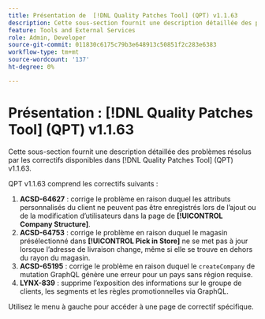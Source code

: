 ```yaml
---
title: Présentation de  [!DNL Quality Patches Tool] (QPT) v1.1.63
description: Cette sous-section fournit une description détaillée des problèmes résolus par les correctifs disponibles dans  [!DNL Quality Patches Tool] (QPT) v1.1.63.
feature: Tools and External Services
role: Admin, Developer
source-git-commit: 011830c6175c79b3e648913c50851f2c283e6383
workflow-type: tm+mt
source-wordcount: '137'
ht-degree: 0%

---
```


# Présentation : [!DNL Quality Patches Tool] (QPT) v1.1.63

Cette sous-section fournit une description détaillée des problèmes résolus par les correctifs disponibles dans [!DNL Quality Patches Tool] (QPT) v1.1.63.

QPT v1.1.63 comprend les correctifs suivants :

1. **ACSD-64627** : corrige le problème en raison duquel les attributs personnalisés du client ne peuvent pas être enregistrés lors de l’ajout ou de la modification d’utilisateurs dans la page de **[!UICONTROL Company Structure]**.
1. **ACSD-64753** : corrige le problème en raison duquel le magasin présélectionné dans **[!UICONTROL Pick in Store]** ne se met pas à jour lorsque l’adresse de livraison change, même si elle se trouve en dehors du rayon du magasin.
1. **ACSD-65195** : corrige le problème en raison duquel le `createCompany` de mutation GraphQL génère une erreur pour un pays sans région requise.
1. **LYNX-839** : supprime l’exposition des informations sur le groupe de clients, les segments et les règles promotionnelles via GraphQL.

Utilisez le menu à gauche pour accéder à une page de correctif spécifique.
